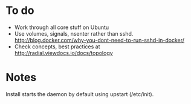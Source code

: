 # To do

  - Work through all core stuff on Ubuntu
  - Use volumes, signals, nsenter rather than sshd. http://blog.docker.com/why-you-dont-need-to-run-sshd-in-docker/
  - Check concepts, best practices at http://radial.viewdocs.io/docs/topology

# Notes

Install starts the daemon by default using upstart (/etc/init).
